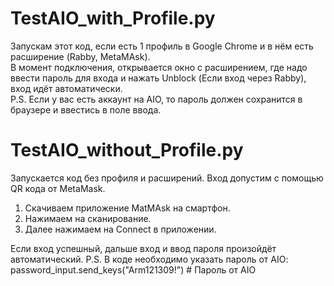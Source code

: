 <h1>TestAIO_with_Profile.py</h1>

Запускам этот код, если есть 1 профиль в Google Chrome и в нём есть расширение (Rabby, MetaMAsk).<br>
В момент подключения, открывается окно с расширением, где надо ввести пароль для входа и нажать Unblock (Если вход через Rabby), вход идёт автоматически.<br>
P.S. Если у вас есть аккаунт на AIO, то пароль должен сохранится в браузере и ввестись в поле ввода.<br>


<h1>TestAIO_without_Profile.py</h1>

Запускается код без профиля и расширений.
Вход допустим с помощью QR кода от MetaMask.
  1. Скачиваем приложение MatMAsk на смартфон.
  2. Нажимаем на сканирование.
  3. Далее нажимаем на Connect в приложении.

Если вход успешный, дальше вход и ввод пароля произойдёт автоматический.
P.S. В коде необходимо указать пароль от AIO: password_input.send_keys("Arm121309!") # Пароль от AIO
